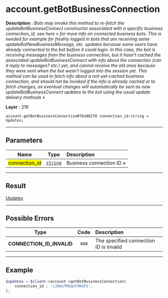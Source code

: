 # account.getBotBusinessConnection

**Description** : *Bots may invoke this method to re\-fetch the updateBotBusinessConnect constructor associated with a specific business connection\_id, see here &raquo; for more info on connected business bots\.
This is needed for example for freshly logged in bots that are receiving some updateBotNewBusinessMessage, etc\. updates because some users have already connected to the bot before it could login\.
In this case, the bot is receiving messages from the business connection, but it hasn&#039;t cached the associated updateBotBusinessConnect with info about the connection \(can it reply to messages? etc\.\) yet, and cannot receive the old ones because they were sent when the bot wasn&#039;t logged into the session yet\.
This method can be used to fetch info about a not\-yet\-cached business connection, and should not be invoked if the info is already cached or to fetch changes, as eventual changes will automatically be sent as new updateBotBusinessConnect updates to the bot using the usual update delivery methods &raquo;*

**Layer** : 216

```tl
account.getBotBusinessConnection#76a86270 connection_id:string = Updates;
```

---

## Parameters

| Name | Type | Description |
| :---: | :---: | :--- |
| <mark>connection_id</mark> | [`string`](type/string) | Business connection ID » |

---

## Result

[Updates](type/Updates)

---

## Possible Errors

| Type | Code | Description |
| :---: | :---: | :--- |
| **CONNECTION_ID_INVALID** | `400` | The specified connection ID is invalid |

---

## Example

```php
$updates = $client->account->getBotBusinessConnection(
	connection_id : 'L38mGTMOqUF9N1P5',
);
```
